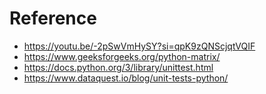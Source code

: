# Reference
- https://youtu.be/-2pSwVmHySY?si=qpK9zQNScjqtVQIF
- https://www.geeksforgeeks.org/python-matrix/
- https://docs.python.org/3/library/unittest.html
- https://www.dataquest.io/blog/unit-tests-python/